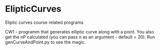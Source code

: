 # ElipticCurves
Eliptic curves course related programs

CW1 - programm that generates elliptic curve along with a point. You also get the nP calculated (you can pass n as an argument - default = 20). Run genCurveAndPoint.py to see the magic.